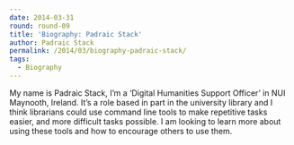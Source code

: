 ```yaml
---
date: 2014-03-31
round: round-09
title: 'Biography: Padraic Stack'
author: Padraic Stack
permalink: /2014/03/biography-padraic-stack/
tags:
  - Biography
---
```

My name is Padraic Stack, I&#8217;m a &#8216;Digital Humanities Support Officer&#8217; in NUI Maynooth, Ireland. It&#8217;s a role based in part in the university library and I think librarians could use command line tools to make repetitive tasks easier, and more difficult tasks possible. I am looking to learn more about using these tools and how to encourage others to use them.

&nbsp;
